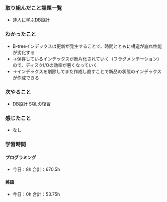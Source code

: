 ### 取り組んだこと課題一覧
- 達人に学ぶDB設計
### わかったこと
- B-treeインデックスは更新が発生することで、時間とともに構造が崩れ性能が劣化する
- →保存しているインデックスが断片化されていく（フラグメンテーション）ので、ディスクI/Oの効率が悪くなっていく
- →インデックスを削除してまた作成し直すことで新品の状態のインデックスが作成できる
### 次やること
- DB設計  SQLの復習
### 感じたこと
- なし
### 学習時間
#### プログラミング
- 今日：8h 合計：670.5h
#### 英語
- 今日：0h 合計：53.75h